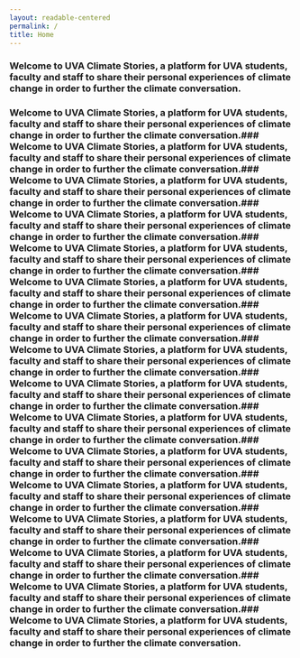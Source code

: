 ```yaml
---
layout: readable-centered
permalink: /
title: Home
---
```

### Welcome to UVA Climate Stories, a platform for UVA students, faculty and staff to share their personal experiences of climate change in order to further the climate conversation.

### Welcome to UVA Climate Stories, a platform for UVA students, faculty and staff to share their personal experiences of climate change in order to further the climate conversation.### Welcome to UVA Climate Stories, a platform for UVA students, faculty and staff to share their personal experiences of climate change in order to further the climate conversation.### Welcome to UVA Climate Stories, a platform for UVA students, faculty and staff to share their personal experiences of climate change in order to further the climate conversation.### Welcome to UVA Climate Stories, a platform for UVA students, faculty and staff to share their personal experiences of climate change in order to further the climate conversation.### Welcome to UVA Climate Stories, a platform for UVA students, faculty and staff to share their personal experiences of climate change in order to further the climate conversation.### Welcome to UVA Climate Stories, a platform for UVA students, faculty and staff to share their personal experiences of climate change in order to further the climate conversation.### Welcome to UVA Climate Stories, a platform for UVA students, faculty and staff to share their personal experiences of climate change in order to further the climate conversation.### Welcome to UVA Climate Stories, a platform for UVA students, faculty and staff to share their personal experiences of climate change in order to further the climate conversation.### Welcome to UVA Climate Stories, a platform for UVA students, faculty and staff to share their personal experiences of climate change in order to further the climate conversation.### Welcome to UVA Climate Stories, a platform for UVA students, faculty and staff to share their personal experiences of climate change in order to further the climate conversation.### Welcome to UVA Climate Stories, a platform for UVA students, faculty and staff to share their personal experiences of climate change in order to further the climate conversation.### Welcome to UVA Climate Stories, a platform for UVA students, faculty and staff to share their personal experiences of climate change in order to further the climate conversation.### Welcome to UVA Climate Stories, a platform for UVA students, faculty and staff to share their personal experiences of climate change in order to further the climate conversation.### Welcome to UVA Climate Stories, a platform for UVA students, faculty and staff to share their personal experiences of climate change in order to further the climate conversation.### Welcome to UVA Climate Stories, a platform for UVA students, faculty and staff to share their personal experiences of climate change in order to further the climate conversation.### Welcome to UVA Climate Stories, a platform for UVA students, faculty and staff to share their personal experiences of climate change in order to further the climate conversation.
